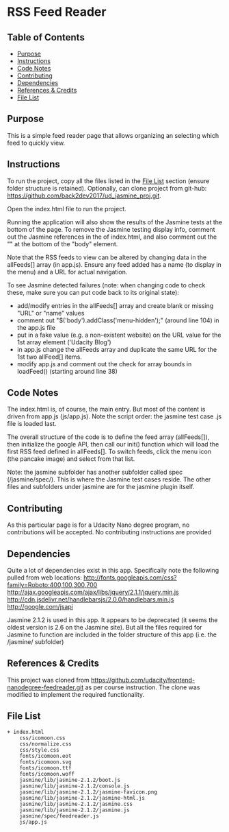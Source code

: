 # RSS Feed Reader

## Table of Contents

* [Purpose](#purpose)
* [Instructions](#instructions)
* [Code Notes](#code-notes)
* [Contributing](#contributing)
* [Dependencies](#dependencies)
* [References & Credits](#references-&-credits)
* [File List](#file-list)

## Purpose

This is a simple feed reader page that allows organizing an selecting which feed to quickly view.

## Instructions

To run the project, copy all the files listed in the [File List](#file-list) section (ensure folder structure is retained). Optionally, can
clone project from git-hub: https://github.com/back2dev2017/ud_jasmine_proj.git.

Open the index.html file to run the project.

Running the application will also show the results of the Jasmine tests at the bottom of the page. To remove the Jasmine testing display info,
comment out the Jasmine references in the <head></head> of index.html, and also comment out the "<script src="jasmine/spec/feedreader.js"></script>"
at the bottom of the "body" element.

Note that the RSS feeds to view can be altered by changing data in the allFeeds[] array (in app.js). Ensure any feed added has a name (to display in the menu) and
a URL for actual navigation.

To see Jasmine detected failures (note: when changing code to check these, make sure you can put code back to its original state):
 - add/modify entries in the allFeeds[] array and create blank or missing "URL" or "name" values
 - comment out "$('body').addClass('menu-hidden');" (around line 104) in the app.js file
 - put in a fake value (e.g. a non-existent website) on the URL value for the 1st array element ('Udacity Blog')
 - in app.js change the allFeeds array and duplicate the same URL for the 1st two allFeed[] items.
 - modify app.js and comment out the check for array bounds in loadFeed() (starting around line 38)

## Code Notes

The index.html is, of course, the main entry. But most of the content is driven from app.js (js/app.js). Note the script order: the jasmine
test case .js file is loaded last.

The overall structure of the code is to define the feed array (allFeeds[]), then initialize the google API, then call our init() function which
will load the first RSS feed defined in allFeeds[]. To switch feeds, click the menu icon (the pancake image) and select from that list.

Note: the jasmine subfolder has another subfolder called spec (/jasmine/spec/). This is where the Jasmine test cases reside. The other files and
subfolders under jasmine are for the jasmine plugin itself.


## Contributing

As this particular page is for a Udacity Nano degree program, no contributions will be accepted. No contributing instructions are provided

## Dependencies

Quite a lot of dependencies exist in this app. Specifically note the following pulled from web locations:
	http://fonts.googleapis.com/css?family=Roboto:400,100,300,700 </br>
	http://ajax.googleapis.com/ajax/libs/jquery/2.1.1/jquery.min.js </br>
	http://cdn.jsdelivr.net/handlebarsjs/2.0.0/handlebars.min.js </br>
	http://google.com/jsapi </br>

Jasmine 2.1.2 is used in this app. It appears to be deprecated (it seems the oldest version is 2.6 on the Jasmine site). But all the files
required for Jasmine to function are included in the folder structure of this app (i.e. the /jasmine/ subfolder)


## References & Credits

This project was cloned from https://github.com/udacity/frontend-nanodegree-feedreader.git as per course instruction. The clone was modified
to implement the required functionality.


## File List

	+ index.html 
		css/icomoon.css
		css/normalize.css
		css/style.css
		fonts/icomoon.eot
		fonts/icomoon.svg
		fonts/icomoon.ttf
		fonts/icomoon.woff
		jasmine/lib/jasmine-2.1.2/boot.js
		jasmine/lib/jasmine-2.1.2/console.js
		jasmine/lib/jasmine-2.1.2/jasmine-favicon.png
		jasmine/lib/jasmine-2.1.2/jasmine-html.js
		jasmine/lib/jasmine-2.1.2/jasmine.css
		jasmine/lib/jasmine-2.1.2/jasmine.js
		jasmine/spec/feedreader.js
		js/app.js
